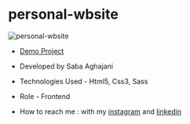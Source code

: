 # personal-wbsite
![personal-wbsite](https://github.com/Saba-Aghajani-developer/personal-wbsite/assets/135870519/194fd64a-dc7c-464c-a91f-78e64846c867)


- [Demo Project](https://saba-aghajani-developer.github.io/personal-wbsite/)

- Developed by Saba Aghajani
  
- Technologies Used - Html5, Css3, Sass 

- Role - Frontend

- How to reach me : with my [instagram](https://instagram.com/saba_aghajani_developer?utm_source=qr&igshid=MzNlNGNkZWQ4Mg%3D%3D) and [linkedin](https://www.linkedin.com/in/saba-a-69b608208)
